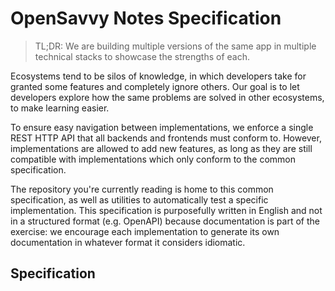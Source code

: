 # OpenSavvy Notes Specification

> TL;DR: We are building multiple versions of the same app in multiple technical stacks to showcase the strengths of each.

Ecosystems tend to be silos of knowledge, in which developers take for granted some features and completely ignore others.
Our goal is to let developers explore how the same problems are solved in other ecosystems, to make learning easier.

To ensure easy navigation between implementations, we enforce a single REST HTTP API that all backends and frontends must conform to.
However, implementations are allowed to add new features, as long as they are still compatible with implementations which only conform to the common specification.

The repository you're currently reading is home to this common specification, as well as utilities to automatically test a specific implementation.
This specification is purposefully written in English and not in a structured format (e.g. OpenAPI) because documentation is part of the exercise: we encourage each implementation to generate its own documentation in whatever format it considers idiomatic.

## Specification

[//]: # (Will be replaced by links to subpages in the future)

